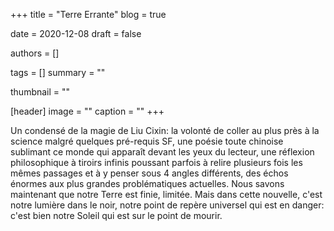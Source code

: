 +++
title = "Terre Errante"
blog = true

date = 2020-12-08
draft = false

authors = []

tags = []
summary = ""

thumbnail = ""

[header]
image = ""
caption = ""
+++

Un condensé de la magie de Liu Cixin: la volonté de coller au plus près à la science malgré quelques pré-requis SF, une poésie toute chinoise sublimant ce monde qui apparaît devant les yeux du lecteur, une réflexion philosophique à tiroirs infinis poussant parfois à relire plusieurs fois les mêmes passages et à y penser sous 4 angles différents, des échos énormes aux plus grandes problématiques actuelles. Nous savons maintenant que notre Terre est finie, limitée. Mais dans cette nouvelle, c'est notre lumière dans le noir, notre point de repère universel qui est en danger: c'est bien notre Soleil qui est sur le point de mourir.
